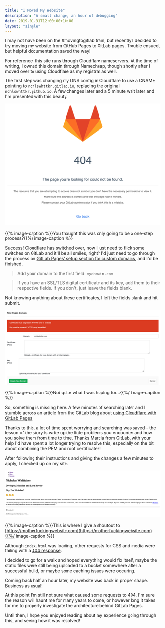 ```yaml
---
title: "I Moved My Website"
description: "A small change, an hour of debugging"
date: 2019-01-31T12:00:00+10:00
layout: "single"
---
```


I may not have been on the #movingtogitlab train, but recently I decided to try moving my website from GitHub Pages to GitLab pages. Trouble ensued, but helpful documentation saved the way!

<!--more-->

For reference, this site runs through Cloudflare nameservers. At the time of writing, I owned this domain through Namecheap, though shortly after I moved over to using Cloudflare as my registrar as well.

The first step was changing my DNS config in Cloudflare to use a CNAME pointing to `nchlswhttkr.gitlab.io`, replacing the original `nchlswhttkr.github.io`. A few changes later and a 5 minute wait later and I'm presented with this beauty.

![GitLab Pages returns a 404](./the-classic-404.png)

{{% image-caption %}}You thought this was only going to be a one-step process?{{%/ image-caption %}}

Success! Cloudflare has switched over, now I just need to flick some switches on GitLab and it'll be all smiles, right? I'd just need to go through the process on [GitLab Pages' setup section for custom domains](https://about.gitlab.com/2016/04/07/gitlab-pages-setup#custom-domains), and I'd be finished.

> Add your domain to the first field: `mydomain.com`

> If you have an SSL/TLS digital certificate and its key, add them to their respective fields. If you don't, just leave the fields blank.

Not knowing anything about these certificates, I left the fields blank and hit submit.

![Submitting requires certificate and key fields to be filled for HTTPS-only sites](./you-need-keys.png)

{{% image-caption %}}Not quite what I was hoping for...{{%/ image-caption %}}

So, something is missing here. A few minutes of searching later and I stumble across an article from the GitLab blog about [using Cloudflare with GitLab Pages](https://about.gitlab.com/2017/02/07/setting-up-gitlab-pages-with-cloudflare-certificates).

Thanks to this, a lot of time spent worrying and searching was saved - the lesson of the story is write up the little problems you encounter and how you solve them from time to time. Thanks Marcia from GitLab, with your help I'd have spent a lot longer trying to resolve this, especially on the bit about combining the PEM and root certificates!

After following their instructions and giving the changes a few minutes to apply, I checked up on my site.

![HTML with no CSS applied](./css-not-required.png)

{{% image-caption %}}This is where I give a shoutout to [https://motherfuckingwebsite.com](https://motherfuckingwebsite.com){{%/ image-caption %}}

Although `index.html` was loading, other requests for CSS and media were failing with a [404 response](https://httpstatusdogs.com/404).

I decided to go for a walk and hoped everything would fix itself, maybe the static files were still being uploaded to a bucket somewhere after a successful build, or maybe some caching issues were occuring.

Coming back half an hour later, my website was back in proper shape. Business as usual!

At this point I'm still not sure what caused some requests to 404. I'm sure the reason will haunt me for many years to come, or however long it takes for me to properly investigate the architecture behind GitLab Pages.

Until then, I hope you enjoyed reading about my experience going through this, and seeing how it was resolved!
